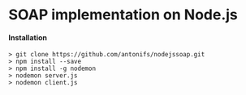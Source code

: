 # SOAP implementation on Node.js

#### Installation 

```
> git clone https://github.com/antonifs/nodejssoap.git
> npm install --save
> npm install -g nodemon
> nodemon server.js
> nodemon client.js
```